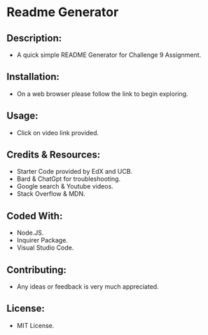 # Readme Generator

## Description:
* A quick simple README Generator for Challenge 9 Assignment.

## Installation:
* On a web browser please follow the link to begin exploring.

## Usage:
* Click on video link provided.

## Credits & Resources:
* Starter Code provided by EdX and UCB.
* Bard & ChatGpt for troubleshooting.
* Google search & Youtube videos.
* Stack Overflow & MDN.

## Coded With:
* Node.JS.
* Inquirer Package.
* Visual Studio Code.

## Contributing:
* Any ideas or feedback is very much appreciated.

## License:
* MIT License.